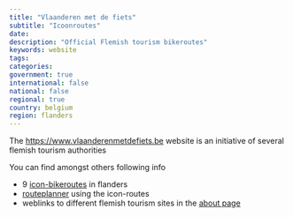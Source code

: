 ```yaml
---
title: "Vlaanderen met de fiets"
subtitle: "Icoonroutes"
date:
description: "Official Flemish tourism bikeroutes"
keywords: website
tags:
categories: 
government: true
international: false
national: false
regional: true
country: belgium
region: flanders
---
```

The https://www.vlaanderenmetdefiets.be website is an initiative of several flemish tourism authorities

You can find amongst others following info
- 9 [icon-bikeroutes](https://www.vlaanderenmetdefiets.be/#routes) in flanders
- [routeplanner](https://beta.nodemapp.com/nl/cycling/iconroutes) using the icon-routes
- weblinks to different flemish tourism sites in the [about page](https://www.vlaanderenmetdefiets.be/over-ons)